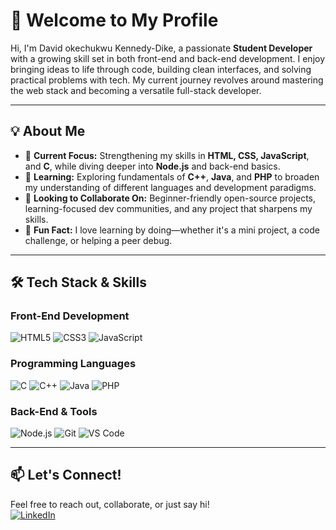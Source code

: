 # 🚀 Welcome to My Profile

Hi, I'm David okechukwu Kennedy-Dike, a passionate **Student Developer** with a growing skill set in both front-end and back-end development. I enjoy bringing ideas to life through code, building clean interfaces, and solving practical problems with tech. My current journey revolves around mastering the web stack and becoming a versatile full-stack developer.

---

## 💡 About Me

- 🔭 **Current Focus:** Strengthening my skills in **HTML, CSS, JavaScript**, and **C**, while diving deeper into **Node.js** and back-end basics.
- 📘 **Learning:** Exploring fundamentals of **C++**, **Java**, and **PHP** to broaden my understanding of different languages and development paradigms.
- 🤝 **Looking to Collaborate On:** Beginner-friendly open-source projects, learning-focused dev communities, and any project that sharpens my skills.
- 🧩 **Fun Fact:** I love learning by doing—whether it's a mini project, a code challenge, or helping a peer debug.

---

## 🛠 Tech Stack & Skills

### Front-End Development
![HTML5](https://img.shields.io/badge/HTML5-E34F26?logo=html5&logoColor=white&style=for-the-badge)
![CSS3](https://img.shields.io/badge/CSS3-1572B6?logo=css3&logoColor=white&style=for-the-badge)
![JavaScript](https://img.shields.io/badge/JavaScript-F7DF1E?logo=javascript&logoColor=black&style=for-the-badge)

### Programming Languages
![C](https://img.shields.io/badge/C-00599C?logo=c&logoColor=white&style=for-the-badge)
![C++](https://img.shields.io/badge/C++-00599C?logo=cplusplus&logoColor=white&style=for-the-badge)
![Java](https://img.shields.io/badge/Java-007396?logo=java&logoColor=white&style=for-the-badge)
![PHP](https://img.shields.io/badge/PHP-777BB4?logo=php&logoColor=white&style=for-the-badge)

### Back-End & Tools
![Node.js](https://img.shields.io/badge/Node.js-339933?logo=node.js&logoColor=white&style=for-the-badge)
![Git](https://img.shields.io/badge/Git-F05032?logo=git&logoColor=white&style=for-the-badge)
![VS Code](https://img.shields.io/badge/VS%20Code-007ACC?logo=visual-studio-code&logoColor=white&style=for-the-badge)

---

## 📫 Let's Connect!

Feel free to reach out, collaborate, or just say hi!  
[![LinkedIn](https://img.shields.io/badge/LinkedIn-blue?logo=linkedin&logoColor=white&style=for-the-badge)]([https://www.linkedin.com/in/your-link](https://www.linkedin.com/in/david-kennedy-dike-a80b88311?utm_source=share&utm_campaign=share_via&utm_content=profile&utm_medium=android_app))
